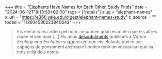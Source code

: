 +++
title = "Elephants Have Names for Each Other, Study Finds"
date = "2024-06-12T18:13:50+02:00"
tags = ["retalls"]
slug = "elephant-names"
x_url = "https://e360.yale.edu/digest/elephant-names-study"
x_source = ""
tootid = "112604530223840643"
+++

> Els elefants es criden pel nom i responen quan escolten que els altres diuen el seu nom \[…\] Els nous [descobriments](https://dx.doi.org/10.1038/s41559-024-02420-w) publicats a *Nature Ecology and Evolution* suggereixen que els elefants poden ser capaços de pensament abstracte i poden tenir un vocabulari que va més enllà dels noms.
